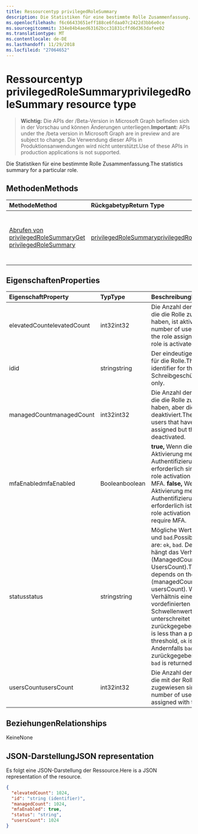 ```yaml
---
title: Ressourcentyp privilegedRoleSummary
description: Die Statistiken für eine bestimmte Rolle Zusammenfassung.
ms.openlocfilehash: f6c66433651eff188ce6fdaa07c2422d3bb6e0ce
ms.sourcegitcommit: 334e84b4aed63162bcc31831cffd6d363dafee02
ms.translationtype: MT
ms.contentlocale: de-DE
ms.lasthandoff: 11/29/2018
ms.locfileid: "27064652"
---
```

# <a name="privilegedrolesummary-resource-type"></a><span data-ttu-id="2b790-103">Ressourcentyp privilegedRoleSummary</span><span class="sxs-lookup"><span data-stu-id="2b790-103">privilegedRoleSummary resource type</span></span>

> <span data-ttu-id="2b790-104">**Wichtig:** Die APIs der /Beta-Version in Microsoft Graph befinden sich in der Vorschau und können Änderungen unterliegen.</span><span class="sxs-lookup"><span data-stu-id="2b790-104">**Important:** APIs under the /beta version in Microsoft Graph are in preview and are subject to change.</span></span> <span data-ttu-id="2b790-105">Die Verwendung dieser APIs in Produktionsanwendungen wird nicht unterstützt.</span><span class="sxs-lookup"><span data-stu-id="2b790-105">Use of these APIs in production applications is not supported.</span></span>

<span data-ttu-id="2b790-106">Die Statistiken für eine bestimmte Rolle Zusammenfassung.</span><span class="sxs-lookup"><span data-stu-id="2b790-106">The statistics summary for a particular role.</span></span>


## <a name="methods"></a><span data-ttu-id="2b790-107">Methoden</span><span class="sxs-lookup"><span data-stu-id="2b790-107">Methods</span></span>

| <span data-ttu-id="2b790-108">Methode</span><span class="sxs-lookup"><span data-stu-id="2b790-108">Method</span></span>           | <span data-ttu-id="2b790-109">Rückgabetyp</span><span class="sxs-lookup"><span data-stu-id="2b790-109">Return Type</span></span>    |<span data-ttu-id="2b790-110">Beschreibung</span><span class="sxs-lookup"><span data-stu-id="2b790-110">Description</span></span>|
|:---------------|:--------|:----------|
|[<span data-ttu-id="2b790-111">Abrufen von privilegedRoleSummary</span><span class="sxs-lookup"><span data-stu-id="2b790-111">Get privilegedRoleSummary</span></span>](../api/privilegedrolesummary-get.md) | [<span data-ttu-id="2b790-112">privilegedRoleSummary</span><span class="sxs-lookup"><span data-stu-id="2b790-112">privilegedRoleSummary</span></span>](privilegedrolesummary.md) |<span data-ttu-id="2b790-113">Lesen Sie Eigenschaften und Beziehungen des PrivilegedRoleSummary-Objekts.</span><span class="sxs-lookup"><span data-stu-id="2b790-113">Read properties and relationships of privilegedRoleSummary object.</span></span>|

## <a name="properties"></a><span data-ttu-id="2b790-114">Eigenschaften</span><span class="sxs-lookup"><span data-stu-id="2b790-114">Properties</span></span>
| <span data-ttu-id="2b790-115">Eigenschaft</span><span class="sxs-lookup"><span data-stu-id="2b790-115">Property</span></span>     | <span data-ttu-id="2b790-116">Typ</span><span class="sxs-lookup"><span data-stu-id="2b790-116">Type</span></span>   |<span data-ttu-id="2b790-117">Beschreibung</span><span class="sxs-lookup"><span data-stu-id="2b790-117">Description</span></span>|
|:---------------|:--------|:----------|
|<span data-ttu-id="2b790-118">elevatedCount</span><span class="sxs-lookup"><span data-stu-id="2b790-118">elevatedCount</span></span>|<span data-ttu-id="2b790-119">int32</span><span class="sxs-lookup"><span data-stu-id="2b790-119">int32</span></span>|<span data-ttu-id="2b790-120">Die Anzahl der Benutzer, die die Rolle zugewiesen haben, ist aktiviert.</span><span class="sxs-lookup"><span data-stu-id="2b790-120">The number of users that have the role assigned and the role is activated.</span></span>|
|<span data-ttu-id="2b790-121">id</span><span class="sxs-lookup"><span data-stu-id="2b790-121">id</span></span>|<span data-ttu-id="2b790-122">string</span><span class="sxs-lookup"><span data-stu-id="2b790-122">string</span></span>| <span data-ttu-id="2b790-123">Der eindeutige Bezeichner für die Rolle.</span><span class="sxs-lookup"><span data-stu-id="2b790-123">The unique identifier for the role.</span></span> <span data-ttu-id="2b790-124">Schreibgeschützt.</span><span class="sxs-lookup"><span data-stu-id="2b790-124">Read-only.</span></span>|
|<span data-ttu-id="2b790-125">managedCount</span><span class="sxs-lookup"><span data-stu-id="2b790-125">managedCount</span></span>|<span data-ttu-id="2b790-126">int32</span><span class="sxs-lookup"><span data-stu-id="2b790-126">int32</span></span>|<span data-ttu-id="2b790-127">Die Anzahl der Benutzer, die die Rolle zugewiesen haben, aber die Rolle ist deaktiviert.</span><span class="sxs-lookup"><span data-stu-id="2b790-127">The number of users that have the role assigned but the role is deactivated.</span></span>|
|<span data-ttu-id="2b790-128">mfaEnabled</span><span class="sxs-lookup"><span data-stu-id="2b790-128">mfaEnabled</span></span>|<span data-ttu-id="2b790-129">Boolean</span><span class="sxs-lookup"><span data-stu-id="2b790-129">boolean</span></span>|<span data-ttu-id="2b790-130">**true,** Wenn die Rolle Aktivierung mehrstufiger Authentifizierung das erforderlich sind.</span><span class="sxs-lookup"><span data-stu-id="2b790-130">**true** if the role activation requires MFA.</span></span> <span data-ttu-id="2b790-131">**false,** Wenn die Rolle Aktivierung mehrstufiger Authentifizierung das erforderlich ist.</span><span class="sxs-lookup"><span data-stu-id="2b790-131">**false** if the role activation doesn't require MFA.</span></span>|
|<span data-ttu-id="2b790-132">status</span><span class="sxs-lookup"><span data-stu-id="2b790-132">status</span></span>|<span data-ttu-id="2b790-133">string</span><span class="sxs-lookup"><span data-stu-id="2b790-133">string</span></span>| <span data-ttu-id="2b790-134">Mögliche Werte sind: `ok` und `bad`.</span><span class="sxs-lookup"><span data-stu-id="2b790-134">Possible values are: `ok`, `bad`.</span></span> <span data-ttu-id="2b790-135">Der Wert hängt das Verhältnis von (ManagedCount / UsersCount).</span><span class="sxs-lookup"><span data-stu-id="2b790-135">The value depends on the ratio of (managedCount / usersCount).</span></span> <span data-ttu-id="2b790-136">Wenn das Verhältnis einen vordefinierten Schwellenwert unterschreitet `ok` wird zurückgegeben.</span><span class="sxs-lookup"><span data-stu-id="2b790-136">If the ratio is less than a predefined threshold, `ok` is returned.</span></span> <span data-ttu-id="2b790-137">Andernfalls `bad` wird zurückgegeben.</span><span class="sxs-lookup"><span data-stu-id="2b790-137">Otherwise, `bad` is returned.</span></span>|
|<span data-ttu-id="2b790-138">usersCount</span><span class="sxs-lookup"><span data-stu-id="2b790-138">usersCount</span></span>|<span data-ttu-id="2b790-139">int32</span><span class="sxs-lookup"><span data-stu-id="2b790-139">int32</span></span>|<span data-ttu-id="2b790-140">Die Anzahl der Benutzer, die mit der Rolle zugewiesen sind.</span><span class="sxs-lookup"><span data-stu-id="2b790-140">The number of users that are assigned with the role.</span></span>|

## <a name="relationships"></a><span data-ttu-id="2b790-141">Beziehungen</span><span class="sxs-lookup"><span data-stu-id="2b790-141">Relationships</span></span>
<span data-ttu-id="2b790-142">Keine</span><span class="sxs-lookup"><span data-stu-id="2b790-142">None</span></span>


## <a name="json-representation"></a><span data-ttu-id="2b790-143">JSON-Darstellung</span><span class="sxs-lookup"><span data-stu-id="2b790-143">JSON representation</span></span>

<span data-ttu-id="2b790-144">Es folgt eine JSON-Darstellung der Ressource.</span><span class="sxs-lookup"><span data-stu-id="2b790-144">Here is a JSON representation of the resource.</span></span>

<!-- {
  "blockType": "resource",
  "optionalProperties": [

  ],
  "@odata.type": "microsoft.graph.privilegedRoleSummary"
}-->

```json
{
  "elevatedCount": 1024,
  "id": "string (identifier)",
  "managedCount": 1024,
  "mfaEnabled": true,
  "status": "string",
  "usersCount": 1024
}

```

<!-- uuid: 8fcb5dbc-d5aa-4681-8e31-b001d5168d79
2015-10-25 14:57:30 UTC -->
<!-- {
  "type": "#page.annotation",
  "description": "privilegedRoleSummary resource",
  "keywords": "",
  "section": "documentation",
  "tocPath": ""
}-->